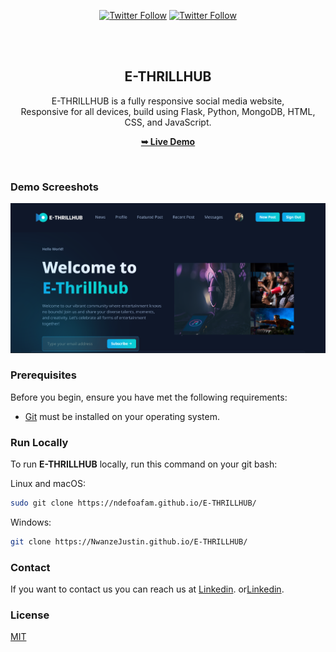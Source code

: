 <div align="center">
  

[![Twitter Follow](https://img.shields.io/twitter/follow/NdefoAfam_?style=social)](https://twitter.com/intent/follow?screen_name=NdefoAfam_)
[![Twitter Follow](https://img.shields.io/twitter/follow/NwanzeJustin_?style=social)](https://twitter.com/intent/follow?screen_name=NwanzeJustin_)

  <br />
  <br />

  <h2 align="center">E-THRILLHUB</h2>

  E-THRILLHUB is a fully responsive social media website, <br />Responsive for all devices, build using Flask, Python, MongoDB, HTML, CSS, and JavaScript.

  <a href="https://ndefoafam.github.io/E-THRILLHUB/"><strong>➥ Live Demo</strong></a>

</div>

<br />

### Demo Screeshots

![E-THRILLHUB Desktop Demo](./assets/images/ETHRILL.png "Desktop Demo")

### Prerequisites

Before you begin, ensure you have met the following requirements:

* [Git](https://git-scm.com/downloads "Download Git") must be installed on your operating system.

### Run Locally

To run **E-THRILLHUB** locally, run this command on your git bash:

Linux and macOS:

```bash
sudo git clone https://ndefoafam.github.io/E-THRILLHUB/
```

Windows:

```bash
git clone https://NwanzeJustin.github.io/E-THRILLHUB/
```

### Contact

If you want to contact us you can reach us at [Linkedin](https://www.linkedin.com/in/ndefoafam).
or[Linkedin](https://www.linkedin.com/in/ndefoafam).

### License

[MIT](https://choosealicense.com/licenses/mit/)
